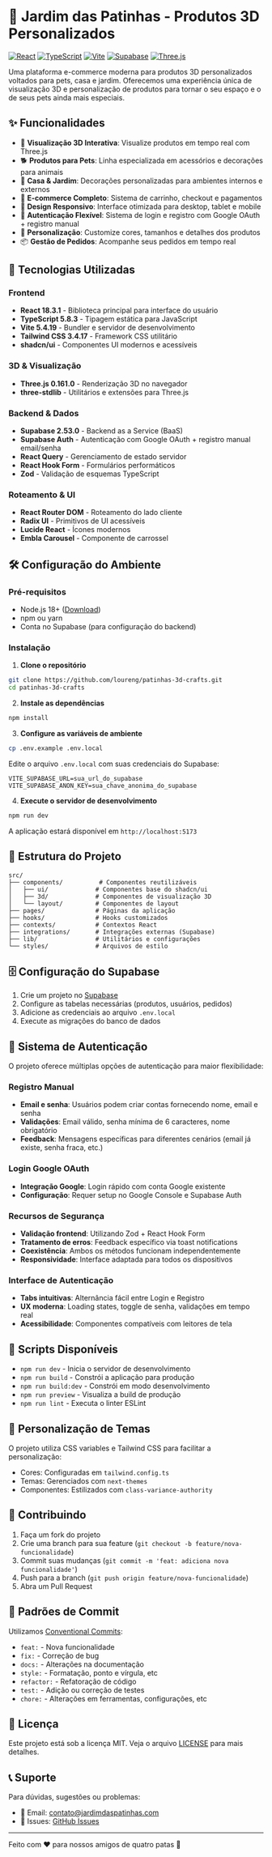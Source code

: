 # 🐾 Jardim das Patinhas - Produtos 3D Personalizados

[![React](https://img.shields.io/badge/React-18.3.1-blue.svg)](https://reactjs.org/)
[![TypeScript](https://img.shields.io/badge/TypeScript-5.8.3-blue.svg)](https://www.typescriptlang.org/)
[![Vite](https://img.shields.io/badge/Vite-5.4.19-646CFF.svg)](https://vitejs.dev/)
[![Supabase](https://img.shields.io/badge/Supabase-2.53.0-3ECF8E.svg)](https://supabase.com/)
[![Three.js](https://img.shields.io/badge/Three.js-0.161.0-000000.svg)](https://threejs.org/)

Uma plataforma e-commerce moderna para produtos 3D personalizados voltados para pets, casa e jardim. Oferecemos uma experiência única de visualização 3D e personalização de produtos para tornar o seu espaço e o de seus pets ainda mais especiais.

## ✨ Funcionalidades

- 🎨 **Visualização 3D Interativa**: Visualize produtos em tempo real com Three.js
- 🐕 **Produtos para Pets**: Linha especializada em acessórios e decorações para animais
- 🏡 **Casa & Jardim**: Decorações personalizadas para ambientes internos e externos
- 🛒 **E-commerce Completo**: Sistema de carrinho, checkout e pagamentos
- 📱 **Design Responsivo**: Interface otimizada para desktop, tablet e mobile
- 🔐 **Autenticação Flexível**: Sistema de login e registro com Google OAuth + registro manual
- 🎯 **Personalização**: Customize cores, tamanhos e detalhes dos produtos
- 📦 **Gestão de Pedidos**: Acompanhe seus pedidos em tempo real

## 🚀 Tecnologias Utilizadas

### Frontend
- **React 18.3.1** - Biblioteca principal para interface do usuário
- **TypeScript 5.8.3** - Tipagem estática para JavaScript
- **Vite 5.4.19** - Bundler e servidor de desenvolvimento
- **Tailwind CSS 3.4.17** - Framework CSS utilitário
- **shadcn/ui** - Componentes UI modernos e acessíveis

### 3D & Visualização
- **Three.js 0.161.0** - Renderização 3D no navegador
- **three-stdlib** - Utilitários e extensões para Three.js

### Backend & Dados
- **Supabase 2.53.0** - Backend as a Service (BaaS)
- **Supabase Auth** - Autenticação com Google OAuth + registro manual email/senha
- **React Query** - Gerenciamento de estado servidor
- **React Hook Form** - Formulários performáticos
- **Zod** - Validação de esquemas TypeScript

### Roteamento & UI
- **React Router DOM** - Roteamento do lado cliente
- **Radix UI** - Primitivos de UI acessíveis
- **Lucide React** - Ícones modernos
- **Embla Carousel** - Componente de carrossel

## 🛠️ Configuração do Ambiente

### Pré-requisitos

- Node.js 18+ ([Download](https://nodejs.org/))
- npm ou yarn
- Conta no Supabase (para configuração do backend)

### Instalação

1. **Clone o repositório**
```bash
git clone https://github.com/loureng/patinhas-3d-crafts.git
cd patinhas-3d-crafts
```

2. **Instale as dependências**
```bash
npm install
```

3. **Configure as variáveis de ambiente**
```bash
cp .env.example .env.local
```

Edite o arquivo `.env.local` com suas credenciais do Supabase:
```env
VITE_SUPABASE_URL=sua_url_do_supabase
VITE_SUPABASE_ANON_KEY=sua_chave_anonima_do_supabase
```

4. **Execute o servidor de desenvolvimento**
```bash
npm run dev
```

A aplicação estará disponível em `http://localhost:5173`

## 📁 Estrutura do Projeto

```
src/
├── components/          # Componentes reutilizáveis
│   ├── ui/             # Componentes base do shadcn/ui
│   ├── 3d/             # Componentes de visualização 3D
│   └── layout/         # Componentes de layout
├── pages/              # Páginas da aplicação
├── hooks/              # Hooks customizados
├── contexts/           # Contextos React
├── integrations/       # Integrações externas (Supabase)
├── lib/                # Utilitários e configurações
└── styles/             # Arquivos de estilo
```

## 🗄️ Configuração do Supabase

1. Crie um projeto no [Supabase](https://supabase.com/)
2. Configure as tabelas necessárias (produtos, usuários, pedidos)
3. Adicione as credenciais ao arquivo `.env.local`
4. Execute as migrações do banco de dados

## 🔐 Sistema de Autenticação

O projeto oferece múltiplas opções de autenticação para maior flexibilidade:

### Registro Manual
- **Email e senha**: Usuários podem criar contas fornecendo nome, email e senha
- **Validações**: Email válido, senha mínima de 6 caracteres, nome obrigatório
- **Feedback**: Mensagens específicas para diferentes cenários (email já existe, senha fraca, etc.)

### Login Google OAuth
- **Integração Google**: Login rápido com conta Google existente
- **Configuração**: Requer setup no Google Console e Supabase Auth

### Recursos de Segurança
- **Validação frontend**: Utilizando Zod + React Hook Form
- **Tratamento de erros**: Feedback específico via toast notifications
- **Coexistência**: Ambos os métodos funcionam independentemente
- **Responsividade**: Interface adaptada para todos os dispositivos

### Interface de Autenticação
- **Tabs intuitivas**: Alternância fácil entre Login e Registro
- **UX moderna**: Loading states, toggle de senha, validações em tempo real
- **Acessibilidade**: Componentes compatíveis com leitores de tela

## 🔧 Scripts Disponíveis

- `npm run dev` - Inicia o servidor de desenvolvimento
- `npm run build` - Constrói a aplicação para produção
- `npm run build:dev` - Constrói em modo desenvolvimento
- `npm run preview` - Visualiza a build de produção
- `npm run lint` - Executa o linter ESLint

## 🎨 Personalização de Temas

O projeto utiliza CSS variables e Tailwind CSS para facilitar a personalização:

- Cores: Configuradas em `tailwind.config.ts`
- Temas: Gerenciados com `next-themes`
- Componentes: Estilizados com `class-variance-authority`

## 🤝 Contribuindo

1. Faça um fork do projeto
2. Crie uma branch para sua feature (`git checkout -b feature/nova-funcionalidade`)
3. Commit suas mudanças (`git commit -m 'feat: adiciona nova funcionalidade'`)
4. Push para a branch (`git push origin feature/nova-funcionalidade`)
5. Abra um Pull Request

## 📝 Padrões de Commit

Utilizamos [Conventional Commits](https://www.conventionalcommits.org/):

- `feat:` - Nova funcionalidade
- `fix:` - Correção de bug
- `docs:` - Alterações na documentação
- `style:` - Formatação, ponto e vírgula, etc
- `refactor:` - Refatoração de código
- `test:` - Adição ou correção de testes
- `chore:` - Alterações em ferramentas, configurações, etc

## 📄 Licença

Este projeto está sob a licença MIT. Veja o arquivo [LICENSE](LICENSE) para mais detalhes.

## 📞 Suporte

Para dúvidas, sugestões ou problemas:

- 📧 Email: contato@jardimdaspatinhas.com
- 🐛 Issues: [GitHub Issues](https://github.com/loureng/patinhas-3d-crafts/issues)

---

Feito com ❤️ para nossos amigos de quatro patas 🐾
